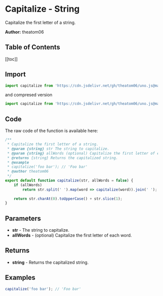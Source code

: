 # Capitalize - String
Capitalize the first letter of a string.

**Author:** theatom06

## Table of Contents
[[toc]]

## Import 

```js
import capitalize from 'https://cdn.jsdelivr.net/gh/theatom06/uno.js@main/lib/string/capitalize.js';
```
and compresed version
```js
import capitalize from 'https://cdn.jsdelivr.net/gh/theatom06/uno.js@main/lib/string/capitalize.min.js';
```

## Code
The raw code of the function is available here:
```js
/**
 * Capitalize the first letter of a string.
 * @param {string} str The string to capitalize.
 * @param {string} allWords (optional) Capitalize the first letter of each word.
 * @returns {string} Returns the capitalized string.
 * @example
 * capitalize('foo bar'); // 'Foo bar'
 * @author theatom06
 */
export default function capitalize(str, allWords = false) {
    if (allWords) 
        return str.split(' ').map(word => capitalize(word)).join(' ');
    
    return str.charAt(0).toUpperCase() + str.slice(1);
}
```

## Parameters
* **str** - The string to capitalize.
* **allWords** - (optional) Capitalize the first letter of each word.


## Returns
* **string** - Returns the capitalized string.


## Examples
```js
capitalize('foo bar'); // 'Foo bar'

```